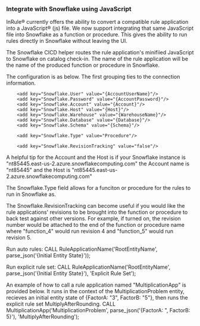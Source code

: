 ### Integrate with Snowflake using JavaScript

InRule® currently offers the ability to convert a compatible rule application into a JavaScript® (js) file. We now support integrating that same JavaScript file into Snowflake as a function or procedure. This gives the ability to run rules directly in Snowflake without leaving the UI.

The Snowflake CICD helper routes the rule application's minifiied JavaScript to Snowflake on catalog check-in. The name of the rule application will be the name of the produced function or procedure in Snowflake. 

The configuration is as below. The first grouping ties to the connection information. 

````
	<add key="Snowflake.User" value="{AccountUserName}"/>
	<add key="Snowflake.Password" value="{AccountPassword}"/>
	<add key="Snowflake.Account" value="{Account}"/>
	<add key="Snowflake.Host" value="{Host}"/>
	<add key="Snowflake.Warehouse" value="{WarehouseName}"/>
	<add key="Snowflake.Database" value="{Database}"/>
	<add key="Snowflake.Schema" value="{Schema}"/>
  
	<add key="Snowflake.Type" value="Procedure"/>
	
	<add key="Snowflake.RevisionTracking" value="false"/>
````
A helpful tip for the Account and the Host is if your Snowflake instance is "nt85445.east-us-2.azure.snowflakecomputing.com" the Account name is "nt85445" and the Host is "nt85445.east-us-2.azure.snowflakecomputing.com"

The Snowflake.Type field allows for a funciton or procedure for the rules to run in Snowflake as. 

The Snowflake.RevisionTracking can become useful if you would like the rule applications' revisions to be brought into the function or procedure to back test against other versions. For example, if turned on, the revision number would be attached to the end of the function or procedure name where "function_4" would run revision 4 and "function_5" would run revision 5.

Run auto rules:
CALL RuleApplicationName('RootEntityName', parse_json('{Initial Entity State}'));

Run explicit rule set:
CALL RuleApplicationName('RootEntityName', parse_json('{Initial Entity State}'), 'Explicit Rule Set');

An example of how to call a rule application named "MultiplicationApp" is provided below. It runs in the context of the MultiplicationProblem entity, recieves an initial entity state of {FactorA: "3", FactorB: "5"}, then runs the explicit rule set MultiplyAfterRounding.
CALL MultiplicationApp('MultiplicationProblem', parse_json('{FactorA: ", FactorB: 5}'), 'MultiplyAfterRounding');
